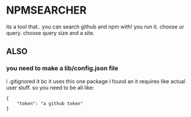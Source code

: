 # NPMSEARCHER
its a tool that.. you can search github and npm with!
you run it. choose ur query. choose query size and a site.
## ALSO 
### you need to make a lib/config.json file
i .gitignored it bc it uses this one package i found an it requires like actual user stuff.
so you need to be all like:
```
{
    "token": "a github token"
}
```
